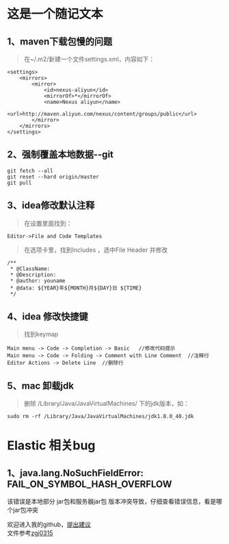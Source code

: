 这是一个随记文本
===
1、maven下载包慢的问题
---
>在~/.m2/新建一个文件settings.xml，内容如下：
```
<settings>
    <mirrors>
        <mirror>
            <id>nexus-aliyun</id>
            <mirrorOf>*</mirrorOf>
            <name>Nexus aliyun</name>
            <url>http://maven.aliyun.com/nexus/content/groups/public</url>
        </mirror>
    </mirrors>
</settings>
```

2、强制覆盖本地数据--git
---
```
git fetch --all  
git reset --hard origin/master 
git pull
```

3、idea修改默认注释
----
>在设置里面找到：
```
Editor->File and Code Templates
```
>在选项卡里，找到Includes ，选中File Header 并修改
```
/**
 * @ClassName: 
 * @Description:
 * @author: youname
 * @data: ${YEAR}年${MONTH}月${DAY}日 ${TIME}
 */

```

4、idea 修改快捷键
----
>找到keymap
```
Main menu -> Code -> Completion -> Basic   //修改代码提示
Main menu -> Code -> Folding -> Comment with Line Comment  //注释行
Editor Actions -> Delete Line  //删除行
```

5、mac 卸载jdk
---
>删除 /Library/Java/JavaVirtualMachines/ 下的jdk版本，如：
```
sudo rm -rf /Library/Java/JavaVirtualMachines/jdk1.8.0_40.jdk
```

Elastic 相关bug
====
## 1、java.lang.NoSuchFieldError: FAIL_ON_SYMBOL_HASH_OVERFLOW
该错误是本地部分 jar包和服务器jar包 版本冲突导致，仔细查看错误信息，看是哪个jar包冲突


欢迎进入我的github，[提出建议](https://github.com/fukeli)<br>
文件参考[zgj0315](https://github.com/zgj0315)
